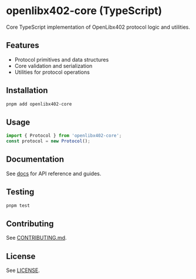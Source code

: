 # openlibx402-core (TypeScript)

Core TypeScript implementation of OpenLibx402 protocol logic and utilities.

## Features

- Protocol primitives and data structures
- Core validation and serialization
- Utilities for protocol operations

## Installation

```bash
pnpm add openlibx402-core
```

## Usage

```typescript
import { Protocol } from 'openlibx402-core';
const protocol = new Protocol();
```

## Documentation

See [docs](https://openlibx402.github.io/docs/packages/typescript/openlibx402-core/) for API reference and guides.

## Testing

```bash
pnpm test
```

## Contributing

See [CONTRIBUTING.md](https://github.com/openlibx402/openlibx402/blob/main/CONTRIBUTING.md).

## License

See [LICENSE](https://github.com/openlibx402/openlibx402/blob/main/LICENSE).

